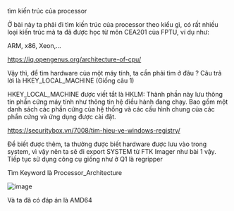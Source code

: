 tìm kiến trúc của processor


Ở bài này ta phải đi tìm kiến trúc của processor theo kiểu gì, có rất nhiều loại kiến trúc mà ta đã được học từ môn CEA201 của FPTU, ví dụ như:

ARM, x86, Xeon,...

https://iq.opengenus.org/architecture-of-cpu/

Vậy thì, để tìm hardware của một máy tính, ta cần phải tìm ở đâu ? Câu trả lời là HKEY_LOCAL_MACHINE (Giống câu 1)

HKEY_LOCAL_MACHINE được viết tắt là HKLM: Thành phần này lưu thông tin phần cứng máy tính như thông tin hệ điều hành đang chạy. Bao gồm một danh sách các phần cứng của hệ thống và các cấu hình chung của các phần cứng và ứng dụng được cài đặt.

https://securitybox.vn/7008/tim-hieu-ve-windows-registry/

Để biết được thêm, ta thường được biết hardware được lưu vào trong system, vì vậy nên ta sẽ đi export SYSTEM từ FTK Imager như bài 1 vậy. Tiếp tục sử dụng công cụ giống như ở Q1 là regripper

Tìm Keyword là Processor_Architecture

![image](https://github.com/anhshidou/EHCCTFTraining/assets/120787381/e2551284-8360-4e09-a2b1-ad9b03848dc6)

Và ta đã có đáp án là AMD64

